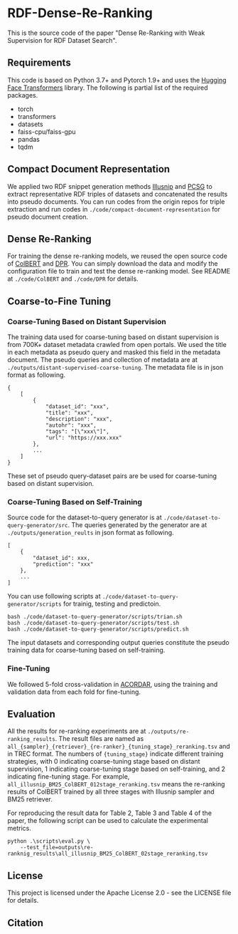 # RDF-Dense-Re-Ranking
This is the source code of the paper "Dense Re-Ranking with Weak Supervision for RDF Dataset Search".

## Requirements

This code is based on Python 3.7+ and Pytorch 1.9+ and uses the [Hugging Face Transformers](https://github.com/huggingface/transformers) library. The following is partial list of the required packages.

- torch
- transformers
- datasets
- faiss-cpu/faiss-gpu
- pandas
- tqdm

## Compact Document Representation

We applied two RDF snippet generation methods [Illusnip](https://github.com/nju-websoft/BANDAR/blob/master/code/src/snippetAlgorithm/IlluSnip.java) and [PCSG](https://github.com/nju-websoft/PCSG) to extract representative RDF triples of datasets and concatenated the results into pseudo documents. You can run codes from the origin repos for triple extraction and run codes in `./code/compact-document-representation` for pseudo document creation.

## Dense Re-Ranking

For training the dense re-ranking models, we reused the open source code of [ColBERT](https://github.com/stanford-futuredata/ColBERT) and [DPR](https://github.com/facebookresearch/DPR). You can simply download the data and modify the configuration file to train and test the dense re-ranking model. See README at `./code/ColBERT` and `./code/DPR` for details.

## Coarse-to-Fine Tuning

### Coarse-Tuning Based on Distant Supervision
The training data used for coarse-tuning based on distant supervision is from 700K+ dataset metadata crawled from open portals. We used the title in each metadata as pseudo query and masked this field in the metadata document. The pseudo queries and collection of metadata are at `./outputs/distant-supervised-coarse-tuning`. The metadata file is in json format as following.

```
{
    [
        {
            "dataset_id": "xxx",
            "title": "xxx",
            "description": "xxx",
            "autohr": "xxx",
            "tags": "[\"xxx\"]",
            "url": "https://xxx.xxx"
        },
        ...
    ]
}
```

These set of pseudo query-dataset pairs are be used for coarse-tuning based on distant supervision.

### Coarse-Tuning Based on Self-Training

Source code for the dataset-to-query generator is at `./code/dataset-to-query-generator/src`. The queries generated by the generator are at `./outputs/generation_reults` in json format as following.

```
[
    {
        "dataset_id": xxx, 
        "prediction": "xxx"
    },
    ...
]
```

You can use following scripts at `./code/dataset-to-query-generator/scripts` for trainig, testing and predictoin. 
```
bash ./code/dataset-to-query-generator/scripts/trian.sh
bash ./code/dataset-to-query-generator/scripts/test.sh
bash ./code/dataset-to-query-generator/scripts/predict.sh
```

The input datasets and corresponding output queries constitute the pseudo training data for coarse-tuning based on self-training.

### Fine-Tuning

We followed 5-fold cross-validation in [ACORDAR](https://github.com/nju-websoft/ACORDAR/tree/main/Data/Splits%20for%20Cross%20Validation), using the training and validation data from each fold for fine-tuning.


## Evaluation
All the results for re-ranking experiments are at `./outputs/re-ranking_results`. The result files are named as `all_{sampler}_{retriever}_{re-ranker}_{tuning_stage}_reranking.tsv` and in TREC format. The numbers of `{tuning_stage}` indicate different training strategies, with 0 indicating coarse-tuning stage based on distant supervision, 1 indicating coarse-tuning stage based on self-training, and 2 indicating fine-tuning stage. For example, `all_illusnip_BM25_ColBERT_012stage_reranking.tsv` means the re-ranking results of ColBERT trained by all three stages with Illusnip sampler and BM25 retriever.

For reproducing the result data for Table 2, Table 3 and Table 4 of the paper, the following script can be used to calculate the experimental metrics.

```
python .\scripts\eval.py \
    --test_file=outputs\re-ranknig_results\all_illusnip_BM25_ColBERT_02stage_reranking.tsv
```
## License
This project is licensed under the Apache License 2.0 - see the LICENSE file for details.

## Citation